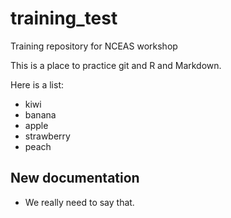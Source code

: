 # training_test
Training repository for NCEAS workshop

This is a place to practice git and R and Markdown.

Here is a list:

* kiwi
* banana
* apple
* strawberry
* peach

## New documentation

- We really need to say that.